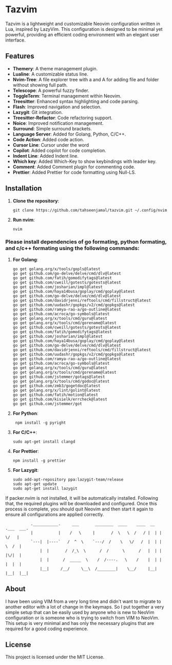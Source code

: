 # Tazvim

Tazvim is a lightweight and customizable Neovim configuration written in Lua, inspired by LazyVim. This configuration is designed to be minimal yet powerful, providing an efficient coding environment with an elegant user interface.

## Features

- **Themery**: A theme management plugin.
- **Lualine**: A customizable status line.
- **Nvim-Tree**: A file explorer tree with a and A for adding file and folder without showing full path.
- **Telescope**: A powerful fuzzy finder.
- **ToggleTerm**: Terminal management within Neovim.
- **Treesitter**: Enhanced syntax highlighting and code parsing.
- **Flash**: Improved navigation and selection.
- **Lazygit**: Git integration.
- **Treesitter-Refactor**: Code refactoring support.
- **Noice**: Improved notification management.
- **Surround**: Simple surround brackets.
- **Language Server**: Added for Golang, Python, C/C++.
- **Code Action**: Added code action.
- **Cursor Line**: Cursor under the word
- **Copilot**: Added copilot for code completion.
- **Indent Line**: Added Indent line.
- **Which key**: Added Which-Key to show keybindings with leader key.
- **Comment**: Added Comment plugin for commenting code.
- **Prettier**: Added Prettier for code formatting using Null-LS.

## Installation

1.  **Clone the repository**:

    ```
    git clone https://github.com/tahseenjamal/tazvim.git ~/.config/nvim
    ```

2.  **Run nvim**:
    ```
    nvim
    ```

### Please install dependencies of go formating, python formating, and c/c++ formating using the following commands:

1. **For Golang**:

   ```
   go get golang.org/x/tools/gopls@latest
   go get github.com/go-delve/delve/cmd/dlv@latest
   go get github.com/fatih/gomodifytags@latest
   go get github.com/cweill/gotests/gotests@latest
   go get github.com/josharian/impl@latest
   go get github.com/haya14busa/goplay/cmd/goplay@latest
   go get github.com/go-delve/delve/cmd/dlv@latest
   go get github.com/davidrjenni/reftools/cmd/fillstruct@latest
   go get github.com/uudashr/gopkgs/v2/cmd/gopkgs@latest
   go get github.com/ramya-rao-a/go-outline@latest
   go get github.com/acroca/go-symbols@latest
   go get golang.org/x/tools/cmd/guru@latest
   go get golang.org/x/tools/cmd/gorename@latest
   go get github.com/cweill/gotests/gotests@latest
   go get github.com/fatih/gomodifytags@latest
   go get github.com/josharian/impl@latest
   go get github.com/haya14busa/goplay/cmd/goplay@latest
   go get github.com/go-delve/delve/cmd/dlv@latest
   go get github.com/davidrjenni/reftools/cmd/fillstruct@latest
   go get github.com/uudashr/gopkgs/v2/cmd/gopkgs@latest
   go get github.com/ramya-rao-a/go-outline@latest
   go get github.com/acroca/go-symbols@latest
   go get golang.org/x/tools/cmd/guru@latest
   go get golang.org/x/tools/cmd/gorename@latest
   go get github.com/jstemmer/gotags@latest
   go get golang.org/x/tools/cmd/godoc@latest
   go get github.com/zmb3/gogetdoc@latest
   go get golang.org/x/lint/golint@latest
   go get github.com/fatih/motion@latest
   go get github.com/kisielk/errcheck@latest
   go get github.com/jstemmer/got
   ```

2. **For Python**:

   ```
    npm install -g pyright
   ```

3. **For C/C++**:

   ```
   sudo apt-get install clangd
   ```

4. **For Prettier**:

   ```
   npm install -g prettier
   ```

5. **For Lazygit**:
   ```
   sudo add-apt-repository ppa:lazygit-team/release
   sudo apt-get update
   sudo apt-get install lazygit
   ```

If packer.nvim is not installed, it will be automatically installed. Following that, the required plugins will be downloaded and configured. Once this process is complete, you should quit Neovim and then start it again to ensure all configurations are applied correctly.

               .___________.     ___       ________  ____    ____  __  .___  ___.
               |           |    /   \     |       /  \   \  /   / |  | |   \/   |
               `---|  |----`   /  ^  \    `---/  /    \   \/   /  |  | |  \  /  |
                   |  |       /  /_\  \      /  /      \      /   |  | |  |\/|  |
                   |  |      /  _____  \    /  /----.   \    /    |  | |  |  |  |
                   |__|     /__/     \__\  /________|    \__/     |__| |__|  |__|

## About

I have been using VIM from a very long time and didn't want to migrate to another editor with a lot of change in the keymaps. So I put together a very simple setup that can be easily used by anyone who is new to NeoVim configuration or is someone who is trying to switch from VIM to NeoVim. This setup is very minimal and has only the necessary plugins that are required for a good coding experience.

## License

This project is licensed under the MIT License.
